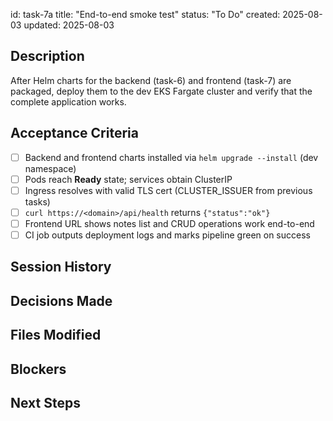 id: task-7a
title: "End-to-end smoke test"
status: "To Do"
created: 2025-08-03
updated: 2025-08-03

## Description

After Helm charts for the backend (task-6) and frontend (task-7) are packaged, deploy them to the dev EKS Fargate cluster and verify that the complete application works.

## Acceptance Criteria

- [ ] Backend and frontend charts installed via `helm upgrade --install` (dev namespace)
- [ ] Pods reach **Ready** state; services obtain ClusterIP
- [ ] Ingress resolves with valid TLS cert (CLUSTER_ISSUER from previous tasks)
- [ ] `curl https://<domain>/api/health` returns `{"status":"ok"}`
- [ ] Frontend URL shows notes list and CRUD operations work end-to-end
- [ ] CI job outputs deployment logs and marks pipeline green on success

## Session History

<!-- Update as work progresses -->

## Decisions Made

<!-- Document key implementation decisions -->

## Files Modified

<!-- Track all file changes -->

## Blockers

<!-- Document any blockers encountered -->

## Next Steps

<!-- Maintain continuity between sessions -->
